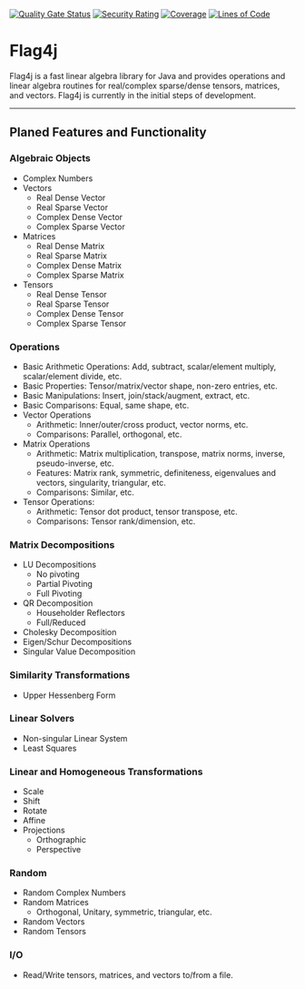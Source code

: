 [![Quality Gate Status](https://sonarcloud.io/api/project_badges/measure?project=jacobdwatters_Flag4j&metric=alert_status)](https://sonarcloud.io/summary/new_code?id=jacobdwatters_Flag4j)
[![Security Rating](https://sonarcloud.io/api/project_badges/measure?project=jacobdwatters_Flag4j&metric=security_rating)](https://sonarcloud.io/summary/new_code?id=jacobdwatters_Flag4j)
[![Coverage](https://sonarcloud.io/api/project_badges/measure?project=jacobdwatters_Flag4j&metric=coverage)](https://sonarcloud.io/summary/new_code?id=jacobdwatters_Flag4j)
[![Lines of Code](https://sonarcloud.io/api/project_badges/measure?project=jacobdwatters_Flag4j&metric=ncloc)](https://sonarcloud.io/summary/new_code?id=jacobdwatters_Flag4j)

# Flag4j
Flag4j is a fast linear algebra library for Java and provides operations and linear algebra routines for real/complex sparse/dense tensors, matrices, and vectors.
Flag4j is currently in the initial steps of development.

___

## Planed Features and Functionality
### Algebraic Objects
- Complex Numbers
- Vectors
  - Real Dense Vector
  - Real Sparse Vector
  - Complex Dense Vector
  - Complex Sparse Vector
- Matrices
    - Real Dense Matrix
    - Real Sparse Matrix
    - Complex Dense Matrix
    - Complex Sparse Matrix
- Tensors
    - Real Dense Tensor
    - Real Sparse Tensor
    - Complex Dense Tensor
    - Complex Sparse Tensor

### Operations
- Basic Arithmetic Operations: Add, subtract, scalar/element multiply, scalar/element divide, etc.
- Basic Properties: Tensor/matrix/vector shape, non-zero entries, etc.
- Basic Manipulations: Insert, join/stack/augment, extract, etc.
- Basic Comparisons: Equal, same shape, etc.
- Vector Operations
  - Arithmetic: Inner/outer/cross product, vector norms, etc.
  - Comparisons: Parallel, orthogonal, etc.
- Matrix Operations
  - Arithmetic: Matrix multiplication, transpose, matrix norms, inverse, pseudo-inverse, etc.
  - Features: Matrix rank, symmetric, definiteness, eigenvalues and vectors, singularity, triangular, etc.
  - Comparisons: Similar, etc. 
- Tensor Operations:
  - Arithmetic: Tensor dot product, tensor transpose, etc.
  - Comparisons: Tensor rank/dimension, etc.

### Matrix Decompositions
- LU Decompositions
  - No pivoting
  - Partial Pivoting
  - Full Pivoting
- QR Decomposition
  - Householder Reflectors
  - Full/Reduced
- Cholesky Decomposition
- Eigen/Schur Decompositions
- Singular Value Decomposition

### Similarity Transformations
- Upper Hessenberg Form

### Linear Solvers
- Non-singular Linear System
- Least Squares

### Linear and Homogeneous Transformations
- Scale
- Shift
- Rotate
- Affine
- Projections
  - Orthographic
  - Perspective

### Random
- Random Complex Numbers
- Random Matrices
  - Orthogonal, Unitary, symmetric, triangular, etc.
- Random Vectors
- Random Tensors

### I/O
- Read/Write tensors, matrices, and vectors to/from a file.
